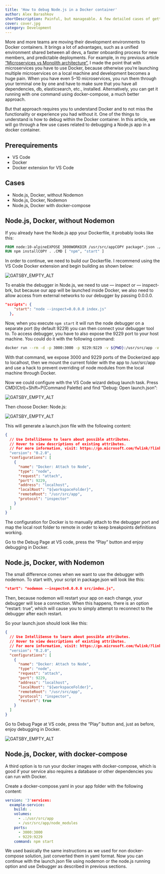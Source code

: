 ```yaml
---
title: 'How to debug Node.js in a Docker container'
author: Alex Barashkov
shortDescription: Painful, but manageable. A few detailed cases of getting inside the container with Node app running.
cover: cover.jpg
category: Development
---
```


More and more teams are moving their development environments to Docker containers. It brings a lot of advantages, such as a unified environment shared between all devs, a faster onboarding process for new members, and predictable deployments. For example, in my previous article [“Microservices vs Monolith architecture”](/blog/microservices-vs-monolith-architecture), I made the point that with microservices you have to use Docker, because otherwise you’re launching multiple microservices on a local machine and development becomes a huge pain. When you have even 5–10 microservices, you run them through your terminal one by one and have to make sure that you have all dependencies, db, elasticsearch, etc., installed. Alternatively, you can get it running with one command using docker-compose, a much better approach.

But that approach requires you to understand Docker and to not miss the functionality or experience you had without it. One of the things to understand is how to debug within the Docker container. In this article, we will go through a few use cases related to debugging a
Node.js app in a docker container.

## Prerequirements

- VS Code
- Docker
- Docker extension for VS Code

## Cases

- Node.js, Docker, without Nodemon
- Node.js, Docker, Nodemon
- Node.js, Docker with docker-compose

## Node.js, Docker, without Nodemon

If you already have the Node.js app your Dockerfile, it probably looks like this:

```Dockerfile
FROM node:10-alpineEXPOSE 3000WORKDIR /usr/src/appCOPY package*.json ./
RUN npm installCOPY . .CMD [ "npm", "start" ]
```

In order to continue, we need to build our Dockerfile. I recommend using the VS Code Docker extension and begin building as shown below:

![GATSBY_EMPTY_ALT](node1.png)

To enable the debugger in Node.js, we need to use — inspect or — inspect-brk, but because our app will be launched inside Docker, we also need to allow access from external networks to our debugger by passing 0.0.0.0.

```json
"scripts": {
    "start": "node --inspect=0.0.0.0 index.js"
  },

```

Now, when you execute `npm start` it will run the node debugger on a separate port (by default 9229) you can then connect your debugger tool to. To access debugger, you have to also expose the 9229 port to your host machine. You could do it with the following command:

```bash
docker run --rm -d -p 3000:3000 -p 9229:9229 -v ${PWD}:/usr/src/app -v /usr/src/app/node_modules example:latest
```

With that command, we expose 3000 and 9229 ports of the Dockerized app to localhost, then we mount the current folder with the app to /usr/src/app and use a hack to prevent overriding of node modules from the local machine through Docker.

Now we could configure with the VS Code wizard debug launch task. Press CMD(Ctrl)+Shift+P(Command Palette) and find “Debug: Open launch.json”:

![GATSBY_EMPTY_ALT](node2.png)

Then choose Docker: Node.js:

![GATSBY_EMPTY_ALT](node3.png)

This will generate a launch.json file with the following content:

```json
{
  // Use IntelliSense to learn about possible attributes.
  // Hover to view descriptions of existing attributes.
  // For more information, visit: https://go.microsoft.com/fwlink/?linkid=830387
  "version": "0.2.0",
  "configurations": [
    {
      "name": "Docker: Attach to Node",
      "type": "node",
      "request": "attach",
      "port": 9229,
      "address": "localhost",
      "localRoot": "${workspaceFolder}",
      "remoteRoot": "/usr/src/app",
      "protocol": "inspector"
    }
  ]
}
```

The configuration for Docker is to manually attach to the debugger port and map the local root folder to remote in order to keep breakpoints definitions working.

Go to the Debug Page at VS code, press the “Play” button and enjoy debugging in Docker.

## Node.js, Docker, with Nodemon

The small difference comes when we want to use the debugger with nodemon. To start with, your script in package.json will look like this:

```json
"start": "nodemon --inspect=0.0.0.0 src/index.js",
```

Then, because nodemon will restart your app on each change, your debugger will lose a connection. When this happens, there is an option “restart: true”, which will cause you to simply attempt to reconnect to the debugger after each restart.

So your launch.json should look like this:

```json
{
  // Use IntelliSense to learn about possible attributes.
  // Hover to view descriptions of existing attributes.
  // For more information, visit: https://go.microsoft.com/fwlink/?linkid=830387
  "version": "0.2.0",
  "configurations": [
    {
      "name": "Docker: Attach to Node",
      "type": "node",
      "request": "attach",
      "port": 9229,
      "address": "localhost",
      "localRoot": "${workspaceFolder}",
      "remoteRoot": "/usr/src/app",
      "protocol": "inspector",
      "restart": true
    }
  ]
}
```

Go to Debug Page at VS code, press the “Play” button and, just as before, enjoy debugging in Docker.

![GATSBY_EMPTY_ALT](node4.png)

## Node.js, Docker, with docker-compose

A third option is to run your docker images with docker-compose, which is good if your service also requires a database or other dependencies you can run with Docker.

Create a docker-compose.yaml in your app folder with the following content:

```yaml
version: '3'services:
  example-service:
    build: .
    volumes:
      - .:/usr/src/app
      - /usr/src/app/node_modules
    ports:
      - 3000:3000
      - 9229:9229
    command: npm start
```

We used basically the same instructions as we used for non docker-compose solution, just converted them in yaml format. Now you can continue with the launch.json file using nodemon or the node.js running option and use Debugger as described in previous sections.
